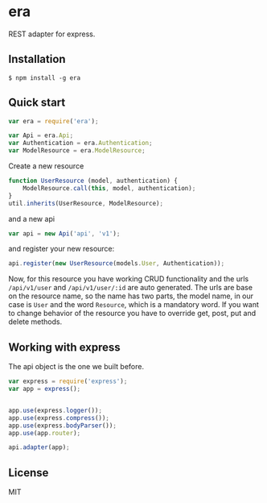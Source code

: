 era
=========

REST adapter for express.

## Installation

    $ npm install -g era

## Quick start
    
```js
var era = require('era');

var Api = era.Api;
var Authentication = era.Authentication;
var ModelResource = era.ModelResource;
```

  Create a new resource
    
```js
function UserResource (model, authentication) {
    ModelResource.call(this, model, authentication);
}
util.inherits(UserResource, ModelResource);
```
    
  and a new api

```js
var api = new Api('api', 'v1');
```

  and register your new resource:
  
```js
api.register(new UserResource(models.User, Authentication));
```

  Now, for this resource you have working CRUD functionality and the urls `/api/v1/user` and `/api/v1/user/:id` are auto generated. The urls are base on the resource name, so the name has two parts, the model name, in our case is `User` and the word `Resource`, which is a mandatory word.
  If you want to change behavior of the resource you have to override get, post, put and delete methods.

  
## Working with express
The api object is the one we built before.

```js
var express = require('express');
var app = express();


app.use(express.logger());
app.use(express.compress());
app.use(express.bodyParser());
app.use(app.router);

api.adapter(app);
```


License
-

MIT

